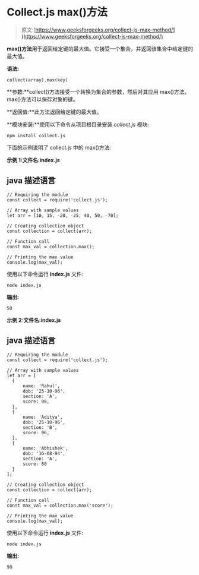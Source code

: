 # Collect.js max()方法

> 原文:[https://www.geeksforgeeks.org/collect-js-max-method/](https://www.geeksforgeeks.org/collect-js-max-method/)

**max()方法**用于返回给定键的最大值。它接受一个集合，并返回该集合中给定键的最大值。

**语法:**

```
collect(array).max(key)
```

**参数:**collect()方法接受一个转换为集合的参数，然后对其应用 max()方法。max()方法可以保存对象的键。

**返回值:**此方法返回给定键的最大值。

**模块安装:**使用以下命令从项目根目录安装 *collect.js* 模块:

```
npm install collect.js
```

下面的示例说明了 collect.js 中的 max()方法:

**示例 1:文件名:index.js**

## java 描述语言

```
// Requiring the module
const collect = require('collect.js');

// Array with sample values
let arr = [10, 15, -20, -25, 40, 50, -70];

// Creating collection object
const collection = collect(arr);

// Function call
const max_val = collection.max();

// Printing the max value
console.log(max_val);
```

使用以下命令运行 **index.js** 文件:

```
node index.js
```

**输出:**

```
50
```

**示例 2:文件名:index.js**

## java 描述语言

```
// Requiring the module
const collect = require('collect.js');

// Array with sample values
let arr = [
  {
      name: 'Rahul',
      dob: '25-10-96',
      section: 'A',
      score: 98,
  },
  {
      name: 'Aditya',
      dob: '25-10-96',
      section: 'B',
      score: 96,
  },
  {
      name: 'Abhishek',
      dob: '16-08-94',
      section: 'A',
      score: 80
  }
];

// Creating collection object
const collection = collect(arr);

// Function call
const max_val = collection.max('score');

// Printing the max value
console.log(max_val);
```

使用以下命令运行 **index.js** 文件:

```
node index.js
```

**输出:**

```
98
```